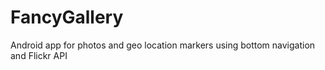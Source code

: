 # FancyGallery
Android app for photos and geo location markers using bottom navigation and Flickr API
